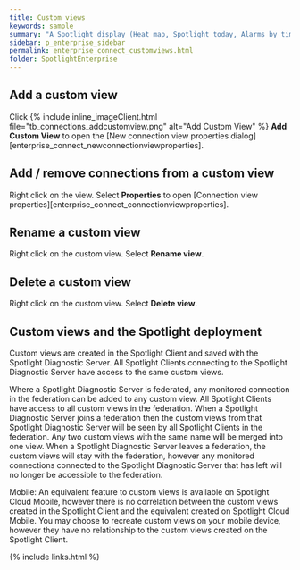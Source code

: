```yaml
---
title: Custom views
keywords: sample
summary: "A Spotlight display (Heat map, Spotlight today, Alarms by time or Alarm log) can be filtered to the connections in the custom view. Create as many custom views as makes sense to your enterprise."
sidebar: p_enterprise_sidebar
permalink: enterprise_connect_customviews.html
folder: SpotlightEnterprise
---
```




## Add a custom view

Click {% include inline_imageClient.html file="tb_connections_addcustomview.png" alt="Add Custom View" %} **Add Custom View** to open the [New connection view properties dialog][enterprise_connect_newconnectionviewproperties].

## Add / remove connections from a custom view

Right click on the view. Select **Properties** to open [Connection view properties][enterprise_connect_connectionviewproperties].

## Rename a custom view

Right click on the custom view. Select **Rename view**.

## Delete a custom view

Right click on the custom view. Select **Delete view**.

## Custom views and the Spotlight deployment

Custom views are created in the Spotlight Client and saved with the Spotlight Diagnostic Server. All Spotlight Clients connecting to the Spotlight Diagnostic Server have access to the same custom views.

Where a Spotlight Diagnostic Server is federated, any monitored connection in the federation can be added to any custom view. All Spotlight Clients have access to all custom views in the federation. When a Spotlight Diagnostic Server joins a federation then the custom views from that Spotlight Diagnostic Server will be seen by all Spotlight Clients in the federation. Any two custom views with the same name will be merged into one view. When a Spotlight Diagnostic Server leaves a federation, the custom views will stay with the federation, however any monitored connections connected to the Spotlight Diagnostic Server that has left will no longer be accessible to the federation.

Mobile: An equivalent feature to custom views is available on Spotlight Cloud Mobile, however there is no correlation between the custom views created in the Spotlight Client and the equivalent created on Spotlight Cloud Mobile. You may choose to recreate custom views on your mobile device, however they have no relationship to the custom views created on the Spotlight Client.

{% include links.html %}

